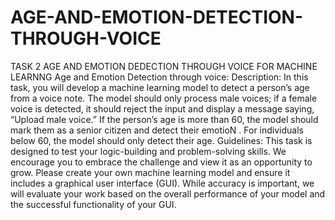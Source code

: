 # AGE-AND-EMOTION-DETECTION-THROUGH-VOICE
TASK 2 
 AGE  AND EMOTION DEDECTION THROUGH VOICE FOR MACHINE LEARNNG
 Age and Emotion Detection through voice:
 Description: In this task, you will develop a machine learning model to detect a person’s age from a voice note.
 The model should only process male voices; if a female voice is detected, it should reject the input and display a message saying, “Upload male voice.” 
 If the person’s age is more than 60, the model should mark them as a senior citizen and detect their emotioN . 
 For individuals below 60, the model should only detect their age. Guidelines: 
 This task is designed to test your logic-building and problem-solving skills.
 We encourage you to embrace the challenge and view it as an opportunity to grow.
 Please create your own machine learning model and ensure it includes a graphical user interface (GUI).
 While accuracy is important, we will evaluate your work based on the overall performance of your model and the successful functionality of your GUI.
